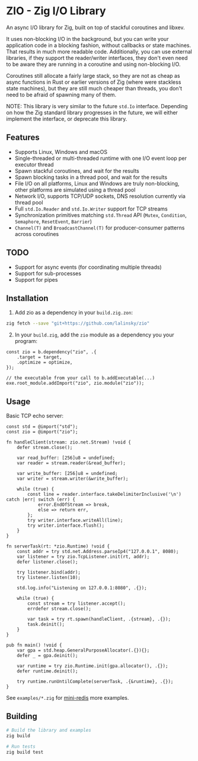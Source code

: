 # ZIO - Zig I/O Library

An async I/O library for Zig, built on top of stackful coroutines and libxev.

It uses non-blocking I/O in the background, but you can write your application code
in a blocking fashion, without callbacks or state machines. That results in much
more readable code. Additionally, you can use external libraries, if they support
the reader/writer interfaces, they don't even need to be aware they are running
in a coroutine and using non-blocking I/O.

Coroutines still allocate a fairly large stack, so they are not as cheap as
async functions in Rust or earlier versions of Zig (where were stackless state machines),
but they are still much cheaper than threads, you don't need to be afraid of
spawning many of them.

NOTE: This library is very similar to the future `std.Io` interface. Depending on
how the Zig standard library progresses in the future, we will either implement
the interface, or deprecate this library.

## Features

- Supports Linux, Windows and macOS
- Single-threaded or multi-threaded runtime with one I/O event loop per executor thread
- Spawn stackful coroutines, and wait for the results
- Spawn blocking tasks in a thread pool, and wait for the results
- File I/O on all platforms, Linux and Windows are truly non-blocking, other platforms are simulated using a thread pool
- Network I/O, supports TCP/UDP sockets, DNS resolution currently via thread pool
- Full `std.Io.Reader` and `std.Io.Writer` support for TCP streams
- Synchronization primitives matching `std.Thread` API (`Mutex`, `Condition`, `Semaphore`, `ResetEvent`, `Barrier`)
- `Channel(T)` and `BroadcastChannel(T)` for producer-consumer patterns across coroutines

## TODO

- Support for async events (for coordinating multiple threads)
- Support for sub-processes
- Support for pipes

## Installation

1) Add zio as a dependency in your `build.zig.zon`:

```bash
zig fetch --save "git+https://github.com/lalinsky/zio"
```

2) In your `build.zig`, add the `zio` module as a dependency you your program:

```zig
const zio = b.dependency("zio", .{
    .target = target,
    .optimize = optimize,
});

// the executable from your call to b.addExecutable(...)
exe.root_module.addImport("zio", zio.module("zio"));
```

## Usage

Basic TCP echo server:

```zig
const std = @import("std");
const zio = @import("zio");

fn handleClient(stream: zio.net.Stream) !void {
    defer stream.close();

    var read_buffer: [256]u8 = undefined;
    var reader = stream.reader(&read_buffer);

    var write_buffer: [256]u8 = undefined;
    var writer = stream.writer(&write_buffer);

    while (true) {
        const line = reader.interface.takeDelimiterInclusive('\n') catch |err| switch (err) {
            error.EndOfStream => break,
            else => return err,
        };
        try writer.interface.writeAll(line);
        try writer.interface.flush();
    }
}

fn serverTask(rt: *zio.Runtime) !void {
    const addr = try std.net.Address.parseIp4("127.0.0.1", 8080);
    var listener = try zio.TcpListener.init(rt, addr);
    defer listener.close();

    try listener.bind(addr);
    try listener.listen(10);

    std.log.info("Listening on 127.0.0.1:8080", .{});

    while (true) {
        const stream = try listener.accept();
        errdefer stream.close();

        var task = try rt.spawn(handleClient, .{stream}, .{});
        task.deinit();
    }
}

pub fn main() !void {
    var gpa = std.heap.GeneralPurposeAllocator(.{}){};
    defer _ = gpa.deinit();

    var runtime = try zio.Runtime.init(gpa.allocator(), .{});
    defer runtime.deinit();

    try runtime.runUntilComplete(serverTask, .{&runtime}, .{});
}
```

See `examples/*.zig` for [mini-redis](https://github.com/lalinsky/zio-mini-redis) more examples.

## Building

```bash
# Build the library and examples
zig build

# Run tests
zig build test
```
